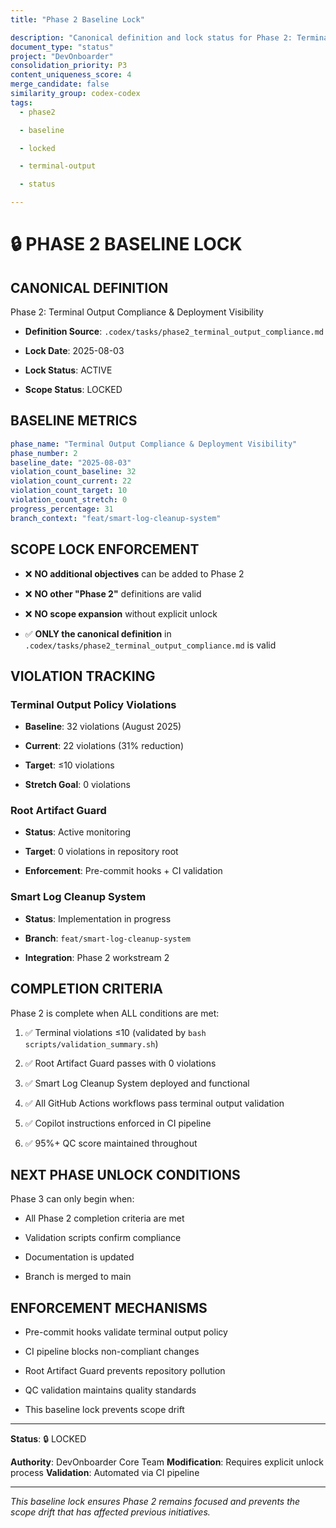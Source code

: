 ```yaml
---
title: "Phase 2 Baseline Lock"

description: "Canonical definition and lock status for Phase 2: Terminal Output Compliance & Deployment Visibility with scope and implementation status"
document_type: "status"
project: "DevOnboarder"
consolidation_priority: P3
content_uniqueness_score: 4
merge_candidate: false
similarity_group: codex-codex
tags:
  - phase2

  - baseline

  - locked

  - terminal-output

  - status

---
```


# 🔒 PHASE 2 BASELINE LOCK

## CANONICAL DEFINITION

Phase 2: Terminal Output Compliance & Deployment Visibility

- **Definition Source**: `.codex/tasks/phase2_terminal_output_compliance.md`

- **Lock Date**: 2025-08-03

- **Lock Status**: ACTIVE

- **Scope Status**: LOCKED

## BASELINE METRICS

```yaml
phase_name: "Terminal Output Compliance & Deployment Visibility"
phase_number: 2
baseline_date: "2025-08-03"
violation_count_baseline: 32
violation_count_current: 22
violation_count_target: 10
violation_count_stretch: 0
progress_percentage: 31
branch_context: "feat/smart-log-cleanup-system"

```

## SCOPE LOCK ENFORCEMENT

- ❌ **NO additional objectives** can be added to Phase 2

- ❌ **NO other "Phase 2"** definitions are valid

- ❌ **NO scope expansion** without explicit unlock

- ✅ **ONLY the canonical definition** in `.codex/tasks/phase2_terminal_output_compliance.md` is valid

## VIOLATION TRACKING

### Terminal Output Policy Violations

- **Baseline**: 32 violations (August 2025)

- **Current**: 22 violations (31% reduction)

- **Target**: ≤10 violations

- **Stretch Goal**: 0 violations

### Root Artifact Guard

- **Status**: Active monitoring

- **Target**: 0 violations in repository root

- **Enforcement**: Pre-commit hooks + CI validation

### Smart Log Cleanup System

- **Status**: Implementation in progress

- **Branch**: `feat/smart-log-cleanup-system`

- **Integration**: Phase 2 workstream 2

## COMPLETION CRITERIA

Phase 2 is complete when ALL conditions are met:

1. ✅ Terminal violations ≤10 (validated by `bash scripts/validation_summary.sh`)

2. ✅ Root Artifact Guard passes with 0 violations

3. ✅ Smart Log Cleanup System deployed and functional

4. ✅ All GitHub Actions workflows pass terminal output validation

5. ✅ Copilot instructions enforced in CI pipeline

6. ✅ 95%+ QC score maintained throughout

## NEXT PHASE UNLOCK CONDITIONS

Phase 3 can only begin when:

- All Phase 2 completion criteria are met

- Validation scripts confirm compliance

- Documentation is updated

- Branch is merged to main

## ENFORCEMENT MECHANISMS

- Pre-commit hooks validate terminal output policy

- CI pipeline blocks non-compliant changes

- Root Artifact Guard prevents repository pollution

- QC validation maintains quality standards

- This baseline lock prevents scope drift

---

**Status**: 🔒 LOCKED

**Authority**: DevOnboarder Core Team
**Modification**: Requires explicit unlock process
**Validation**: Automated via CI pipeline

---

*This baseline lock ensures Phase 2 remains focused and prevents the scope drift that has affected previous initiatives.*
